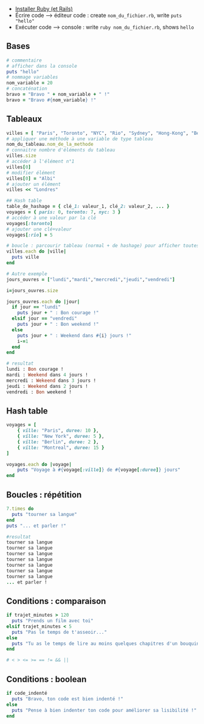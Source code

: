 - [Installer Ruby (et Rails)](https://openclassrooms.com/en/courses/2913686-lancez-vous-dans-la-programmation-avec-ruby/2915056-installez-vos-outils#/id/r-2992491)
- Écrire code --> éditeur code : create ```nom_du_fichier.rb```, write ```puts "hello"```
- Exécuter code --> console : write ```ruby nom_du_fichier.rb```, shows ```hello```

## Bases
```ruby
# commentaire
# afficher dans la console
puts "hello"
# nommage variables
nom_variable = 20
# concaténation
bravo = "Bravo " + nom_variable + " !"
bravo = "Bravo #{nom_variable} !"
```

## Tableaux
```ruby
villes = [ "Paris", "Toronto", "NYC", "Rio", "Sydney", "Hong-Kong", "Berlin" ]
# appliquer une méthode à une variable de type tableau
nom_du_tableau.nom_de_la_methode
# connaitre nombre d'éléments du tableau
villes.size
# accéder à l'élément n°1
villes[0]
# modifier élément
villes[0] = "Albi"
# ajouter un élément
villes << "Londres"

## Hash table
table_de_hashage = { clé_1: valeur_1, clé_2: valeur_2, ... }
voyages = { paris: 0, toronto: 7, nyc: 3 }
# accéder à une valeur par la clé
voyages[:toronto]
# ajouter une clé+valeur
voyages[:rio] = 5

# boucle : parcourir tableau (normal + de hashage) pour afficher toutes les valeurs
villes.each do |ville|
  puts ville
end

# Autre exemple
jours_ouvres = ["lundi","mardi","mercredi","jeudi","vendredi"]

i=jours_ouvres.size

jours_ouvres.each do |jour|
  if jour == "lundi"
    puts jour + " : Bon courage !"
  elsif jour == "vendredi" 
    puts jour + " : Bon weekend !"
  else
    puts jour + " : Weekend dans #{i} jours !"
    i-=1
  end
end

# resultat
lundi : Bon courage ! 
mardi : Weekend dans 4 jours ! 
mercredi : Wekeend dans 3 jours !
jeudi : Weekend dans 2 jours !
vendredi : Bon weekend !
```

## Hash table
```ruby
voyages = [
    { ville: "Paris", duree: 10 },
    { ville: "New York", duree: 5 },
    { ville: "Berlin", duree: 2 },
    { ville: "Montreal", duree: 15 }
]

voyages.each do |voyage|
    puts "Voyage à #{voyage[:ville]} de #{voyage[:duree]} jours"
end
```

## Boucles : répétition
```ruby
7.times do 
  puts "tourner sa langue"
end
puts "... et parler !"

#resultat
tourner sa langue
tourner sa langue
tourner sa langue
tourner sa langue
tourner sa langue
tourner sa langue
tourner sa langue
... et parler !
```

## Conditions : comparaison
```ruby
if trajet_minutes > 120
  puts "Prends un film avec toi"
elsif trajet_minutes < 5
  puts "Pas le temps de t'asseoir..."
else
  puts "Tu as le temps de lire au moins quelques chapitres d'un bouquin !"
end

# < > <= >= == != && ||
```

## Conditions : boolean
```ruby
if code_indenté
  puts "Bravo, ton code est bien indenté !"
else
  puts "Pense à bien indenter ton code pour améliorer sa lisibilité !"
end
```
